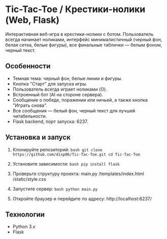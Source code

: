 # Tic-Tac-Toe / Крестики-нолики (Web, Flask)

Интерактивная веб-игра в крестики-нолики с ботом. Пользователь всегда начинает ноликами, интерфейс минималистичный (черный фон, белая сетка, белые фигуры), все финальные таблички — белым фоном, черный текст.

## Особенности

- Темная тема: черный фон, белые линии и фигуры.
- Кнопка "Старт" для запуска игры.
- Пользователь всегда играет ноликами (O).
- Встроенный бот (AI на стороне сервера).
- Сообщение о победе, поражении или ничьей, а также кнопка "Играть снова".
- Все сообщения — белый фон, черный текст для лучшей читабельности.
- Flask backend, порт запуска: 6237.

## Установка и запуск

1. Клонируйте репозиторий:
``bash
git clone https://github.com/disp06/Tic-Tac-Toe.git
cd Tic-Tac-Toe
``

2. Установите зависимости:
``bash
pip install flask
``

3. Проверьте структуру проекта:
main.py
/templates/index.html
/static/style.css


4. Запустите сервер:
``bash
python main.py
``

6. Откройте браузер и перейдите по адресу:
http://localhost:6237/

## Технологии
- Python 3.x
- Flask




